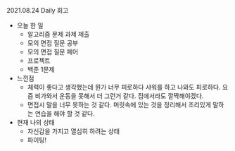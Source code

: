 2021.08.24 Daily 회고

- 오늘 한 일
  - 알고리즘 문제 과제 제출
  - 모의 면접 질문 공부
  - 모의 면접 질문 페어
  - 프로젝트
  - 백준 1문제
- 느낀점
  - 체력이 좋다고 생각했는데 뭔가 너무 피로하다 샤워를 하고 나와도 피로하다. 요즘 비가와서 운동을 못해서 더 그런거 같다. 집에서라도 깔짝해야겠다.
  - 면접시 말을 너무 못하는 것 같다. 머릿속에 있는 것을 정리해서 조리있게 말하는 연습을 해야 할 것 같다.
- 현재 나의 상태
  - 자신감을 가지고 열심히 하려는 상태
  - 파이팅!